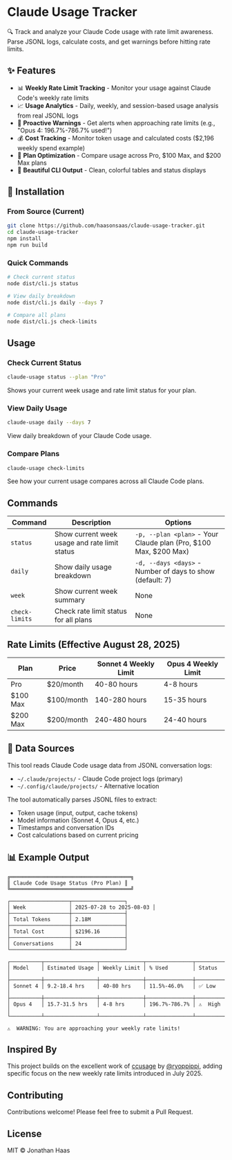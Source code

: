 # Claude Usage Tracker

🔍 Track and analyze your Claude Code usage with rate limit awareness. Parse JSONL logs, calculate costs, and get warnings before hitting rate limits.

## ✨ Features

- 📊 **Weekly Rate Limit Tracking** - Monitor your usage against Claude Code's weekly rate limits
- 📈 **Usage Analytics** - Daily, weekly, and session-based usage analysis from real JSONL logs
- 🚨 **Proactive Warnings** - Get alerts when approaching rate limits (e.g., "Opus 4: 196.7%-786.7% used!")
- 💰 **Cost Tracking** - Monitor token usage and calculated costs ($2,196 weekly spend example)
- 🎯 **Plan Optimization** - Compare usage across Pro, $100 Max, and $200 Max plans
- 📱 **Beautiful CLI Output** - Clean, colorful tables and status displays

## 🚀 Installation

### From Source (Current)

```bash
git clone https://github.com/haasonsaas/claude-usage-tracker.git
cd claude-usage-tracker
npm install
npm run build
```

### Quick Commands

```bash
# Check current status
node dist/cli.js status

# View daily breakdown
node dist/cli.js daily --days 7

# Compare all plans
node dist/cli.js check-limits
```

## Usage

### Check Current Status
```bash
claude-usage status --plan "Pro"
```

Shows your current week usage and rate limit status for your plan.

### View Daily Usage
```bash
claude-usage daily --days 7
```

View daily breakdown of your Claude Code usage.

### Compare Plans
```bash
claude-usage check-limits
```

See how your current usage compares across all Claude Code plans.

## Commands

| Command | Description | Options |
|---------|-------------|---------|
| `status` | Show current week usage and rate limit status | `-p, --plan <plan>` - Your Claude plan (Pro, $100 Max, $200 Max) |
| `daily` | Show daily usage breakdown | `-d, --days <days>` - Number of days to show (default: 7) |
| `week` | Show current week summary | None |
| `check-limits` | Check rate limit status for all plans | None |

## Rate Limits (Effective August 28, 2025)

| Plan | Price | Sonnet 4 Weekly Limit | Opus 4 Weekly Limit |
|------|-------|----------------------|---------------------|
| Pro | $20/month | 40-80 hours | 4-8 hours |
| $100 Max | $100/month | 140-280 hours | 15-35 hours |
| $200 Max | $200/month | 240-480 hours | 24-40 hours |

## 📂 Data Sources

This tool reads Claude Code usage data from JSONL conversation logs:
- `~/.claude/projects/` - Claude Code project logs (primary)
- `~/.config/claude/projects/` - Alternative location

The tool automatically parses JSONL files to extract:
- Token usage (input, output, cache tokens)
- Model information (Sonnet 4, Opus 4, etc.)  
- Timestamps and conversation IDs
- Cost calculations based on current pricing

## 📊 Example Output

```
╔═══════════════════════════════════════╗
║ Claude Code Usage Status (Pro Plan) ║
╚═══════════════════════════════════════╝

┌───────────────────┬─────────────────┐
│ Week              │ 2025-07-28 to 2025-08-03 │
├───────────────────┼─────────────────┤
│ Total Tokens      │ 2.18M           │
├───────────────────┼─────────────────┤
│ Total Cost        │ $2196.16        │
├───────────────────┼─────────────────┤
│ Conversations     │ 24              │
└───────────────────┴─────────────────┘

┌──────────┬─────────────────┬──────────────┬───────────────┬──────────┐
│ Model    │ Estimated Usage │ Weekly Limit │ % Used        │ Status   │
├──────────┼─────────────────┼──────────────┼───────────────┼──────────┤
│ Sonnet 4 │ 9.2-18.4 hrs    │ 40-80 hrs    │ 11.5%-46.0%   │ ✅ Low   │
├──────────┼─────────────────┼──────────────┼───────────────┼──────────┤
│ Opus 4   │ 15.7-31.5 hrs   │ 4-8 hrs      │ 196.7%-786.7% │ ⚠️  High │
└──────────┴─────────────────┴──────────────┴───────────────┴──────────┘

⚠️  WARNING: You are approaching your weekly rate limits!
```

## Inspired By

This project builds on the excellent work of [ccusage](https://github.com/ryoppippi/ccusage) by [@ryoppippi](https://github.com/ryoppippi), adding specific focus on the new weekly rate limits introduced in July 2025.

## Contributing

Contributions welcome! Please feel free to submit a Pull Request.

## License

MIT © Jonathan Haas